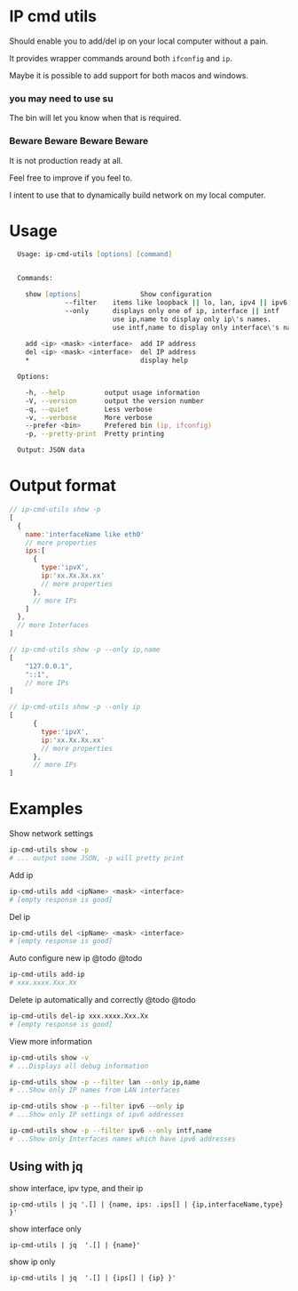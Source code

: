 # IP cmd utils

Should enable you to add/del ip on your local computer without a pain.

It provides wrapper commands around both ```ifconfig``` and ```ip```.

Maybe it is possible to add support for both macos and windows. 

### you may need to use su

The bin will let you know when that is required.


### Beware Beware Beware Beware

It is not production ready at all. 

Feel free to improve if you feel to. 

I intent to use that to dynamically build network on my local computer.


# Usage

```zsh
  Usage: ip-cmd-utils [options] [command]


  Commands:

    show [options]               Show configuration
              --filter    items like loopback || lo, lan, ipv4 || ipv6
              --only      displays only one of ip, interface || intf
                          use ip,name to display only ip\'s names.
                          use intf,name to display only interface\'s names.
              
    add <ip> <mask> <interface>  add IP address
    del <ip> <mask> <interface>  del IP address
    *                            display help

  Options:

    -h, --help          output usage information
    -V, --version       output the version number
    -q, --quiet         Less verbose
    -v, --verbose       More verbose
    --prefer <bin>      Prefered bin (ip, ifconfig)
    -p, --pretty-print  Pretty printing

  Output: JSON data

```


# Output format
```js
// ip-cmd-utils show -p
[
  {
    name:'interfaceName like eth0'
    // more properties
    ips:[
      {
        type:'ipvX',
        ip:'xx.Xx.Xx.xx'
        // more properties
      },
      // more IPs
    ]
  },
  // more Interfaces
]
```

```js
// ip-cmd-utils show -p --only ip,name
[
    "127.0.0.1",
    "::1",
    // more IPs
]
```

```js
// ip-cmd-utils show -p --only ip
[
      {
        type:'ipvX',
        ip:'xx.Xx.Xx.xx'
        // more properties
      },
      // more IPs
]
```


# Examples

Show network settings
```zsh
ip-cmd-utils show -p
# ... output some JSON, -p will pretty print
```

Add ip
```zsh
ip-cmd-utils add <ipName> <mask> <interface>
# [empty response is good]
```

Del ip
```zsh
ip-cmd-utils del <ipName> <mask> <interface>
# [empty response is good]
```

Auto configure new ip @todo @todo
```zsh
ip-cmd-utils add-ip
# xxx.xxxx.Xxx.Xx
```

Delete ip automatically and correctly @todo @todo
```zsh
ip-cmd-utils del-ip xxx.xxxx.Xxx.Xx
# [empty response is good]
```

View more information
```zsh
ip-cmd-utils show -v
# ...Displays all debug information
```

```zsh
ip-cmd-utils show -p --filter lan --only ip,name
# ...Show only IP names from LAN interfaces
```

```zsh
ip-cmd-utils show -p --filter ipv6 --only ip
# ...Show only IP settings of ipv6 addresses
```

```zsh
ip-cmd-utils show -p --filter ipv6 --only intf,name
# ...Show only Interfaces names which have ipv6 addresses
```



## Using with jq

show interface, ipv type, and their ip
```
ip-cmd-utils | jq '.[] | {name, ips: .ips[] | {ip,interfaceName,type} }'
```

show interface only
```
ip-cmd-utils | jq  '.[] | {name}'
```

show ip only
```
ip-cmd-utils | jq  '.[] | {ips[] | {ip} }'
```